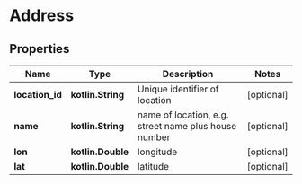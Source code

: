 
# Address

## Properties
Name | Type | Description | Notes
------------ | ------------- | ------------- | -------------
**location_id** | **kotlin.String** | Unique identifier of location |  [optional]
**name** | **kotlin.String** | name of location, e.g. street name plus house number |  [optional]
**lon** | **kotlin.Double** | longitude |  [optional]
**lat** | **kotlin.Double** | latitude |  [optional]



